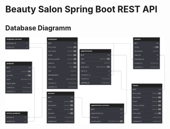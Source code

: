 # Beauty Salon Spring Boot REST API

## Database Diagramm
![Database Diagramm](assets/images/database-diagramm.svg)
